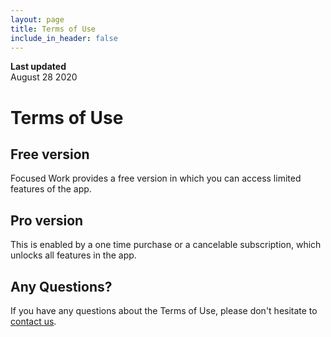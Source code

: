```yaml
---
layout: page
title: Terms of Use
include_in_header: false
---
```


**Last updated**  
August 28 2020

# Terms of Use
## Free version

Focused Work provides a free version in which you can access limited features of the app.

## Pro version

This is enabled by a one time purchase or a cancelable subscription, which unlocks all features in the app.

## Any Questions?
If you have any questions about the Terms of Use, please don't hesitate to [contact us](mailto:focusedworkapp@michaeltigas.com.au).